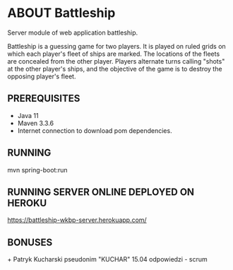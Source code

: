 # ABOUT Battleship

Server module of web application battleship.

Battleship is a guessing game for two players. It is played on ruled grids  on which each player's fleet of ships are marked. The locations of the fleets are concealed from the other player. Players alternate turns calling "shots" at the other player's ships, and the objective of the game is to destroy the opposing player's fleet.

## PREREQUISITES 

* Java 11
* Maven 3.3.6
* Internet connection to download pom dependencies.

## RUNNING
 
mvn spring-boot:run

## RUNNING SERVER ONLINE DEPLOYED ON HEROKU

https://battleship-wkbp-server.herokuapp.com/

## BONUSES

\+ Patryk Kucharski pseudonim "KUCHAR" 15.04 odpowiedzi - scrum
